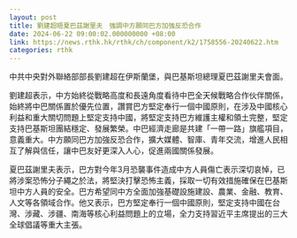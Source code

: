 ```yaml
---
layout: post
title: 劉建超晤夏巴茲謝里夫　強調中方願同巴方加強反恐合作
date: 2024-06-22 09:00:02.000000000 +08:00
link: https://news.rthk.hk/rthk/ch/component/k2/1758556-20240622.htm
categories: rthk
---
```


中共中央對外聯絡部部長劉建超在伊斯蘭堡，與巴基斯坦總理夏巴茲謝里夫會面。

劉建超表示，中方始終從戰略高度和長遠角度看待中巴全天候戰略合作伙伴關係，始終將中巴關係置於優先位置，讚賞巴方堅定奉行一個中國原則，在涉及中國核心利益和重大關切問題上堅定支持中國，將堅定支持巴方維護主權和領土完整，堅定支持巴基斯坦團結穩定、發展繁榮。中巴經濟走廊是共建「一帶一路」旗艦項目，意義重大。中方願同巴方加強反恐合作，擴大媒體、智庫、青年交流，增進人民相互了解與信任，讓中巴友好更深入人心，促進兩國關係發展。

夏巴茲謝里夫表示，巴方對今年3月恐襲事件造成中方人員傷亡表示深切哀悼，已將涉案恐怖分子繩之於法，將堅決打擊恐怖主義，採取一切有效措施確保在巴基斯坦中方人員的安全。巴方希望同中方全面加強基礎設施建設、農業、金融、教育、人文等各領域合作。他又表示，巴方堅定奉行一個中國原則，堅定支持中國在台灣、涉藏、涉疆、南海等核心利益問題上的立場，全力支持習近平主席提出的三大全球倡議等重大主張。
